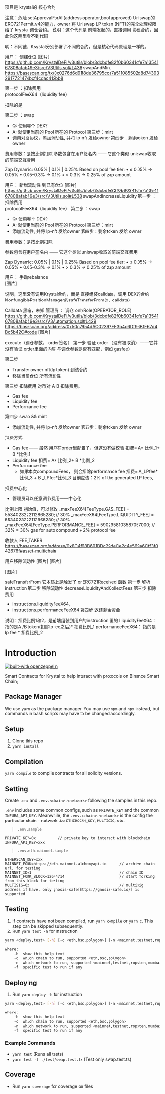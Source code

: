项目是 krystal的 核心合约

注意：危险  setApprovalForAll(address operator,bool approved)
Uniswap的 ERC721Permit_v4的能力，owner 将 Uniswap LP token (NFT)的完全处理权限 给了   krystal 调仓合约。
说明：这个代码是 前端发起的，直接调用 协议合约，因此你这两里看不到代码

明：不同链，Ksystal分别部署了不同的合约，但是核心代码原理是一样的。



用户： 创建仓位
[图片]
https://github.com/KrystalDeFi/v3utils/blob/3dcbdfe82f0b60341cfe7a1354167808afab49e3/src/V3Utils.sol#L436
swapAndMint
https://basescan.org/tx/0x0276d6d91f8de36795cca7a511085502d8d743932917721474bcf4cdac412bb8

第一步 ：扣除费用  
protocolFeeX64（liquidity fee）

扣除的是 

第二步 ：swap 
- Q: 使用哪个 DEX?
- A:  就使用当前的 Pool 所在的 Protocol
第三步：mint
- 调用对应协议，添加流动性, 并将 lp-nft 发给owner
第四步：剩余token 发给 owner 
 

费用参数：是按比例扣除
参数包含在用户签名内 —— 它这个类似 uniswap收取的前端交互费用

Zap
Dynamic: 0.05% | 0.1% | 0.25%
Based on pool fee tier:
• ≤ 0.05% → 0.05%
• 0.05–0.3% → 0.1%
• > 0.3% → 0.25% of zap amount

用户： 新增流动性  到已有仓位
[图片]
https://github.com/KrystalDeFi/v3utils/blob/3dcbdfe82f0b60341cfe7a1354167808afab49e3/src/V3Utils.sol#L538
swapAndIncreaseLiquidity
第一步 ：扣除费用  
protocolFeeX64（liquidity fee）
第二步 ：swap 
- Q: 使用哪个 DEX? 
- A:  就使用当前的 Pool 所在的 Protocol
第三步：mint 
- 添加流动性, 并将 lp-nft 发给owner
第四步：剩余token 发给 owner 


费用参数：是按比例扣除

参数包含在用户签名内 —— 它这个类似 uniswap收取的前端交互费用

Zap
Dynamic: 0.05% | 0.1% | 0.25%
Based on pool fee tier:
• ≤ 0.05% → 0.05%
• 0.05–0.3% → 0.1%
• > 0.3% → 0.25% of zap amount

用户： 手动rebalance  
[图片]

说明，这里没有调用Krystal合约，而是
直接组装calldata，调用 DEX的合约NonfungiblePositionManager的safeTransferFrom(x，calldata)

Calldata 黑箱，未知
管理员  ： 调仓
onlyRole(OPERATOR_ROLE)
https://github.com/KrystalDeFi/v3utils/blob/3dcbdfe82f0b60341cfe7a1354167808afab49e3/src/V3Automation.sol#L429
https://basescan.org/address/0x50c7954dAC02392FE3b4c6Df96BfF67d4Bc5b42C#code
[图片]

execute（调仓参数， order签名）
第一步 验证 order （没有被取消）
——它并没有验证 order里面的内容 与调仓参数是否有匹配，例如 gasfee）

第二步
- Transfer owner nft(lp token) 到该合约
- 移除当前仓位 所有流动性

第三步  扣除费用
对币对 A-B  扣除费用。
- Gas fee
- Liquidity fee 
- Performance fee 

第四步 swap  && mint
- 添加流动性, 并将 lp-nft 发给owner
第五步：剩余token 发给 owner 


扣费方式
- Gas fee  —— 虽然 用户在order里配置了，但这没有做校验
       扣费= A* 比例_1+ B *比例_1
- Liquidity fee 
       扣费= A* 比例_2+ B *比例_2
- Performance fee 
  - 如果本次compoundFees， 则会扣除performance fee
       扣费= A_LPfee* 比例_3 + B _LPfee*比例_3
  目前应该：2% of the generated LP fees,

扣费中心化
- 管理员可以任意调节费用——中心化

比例上限
初始值，可以修改
_maxFeeX64[FeeType.GAS_FEE] = 5534023222112865280; // 30%
_maxFeeX64[FeeType.LIQUIDITY_FEE] = 5534023222112865280; // 30%
 _maxFeeX64[FeeType.PERFORMANCE_FEE] = 5902958103587057000; // 32% = 30% gas for auto compound + 2% protocol fee

收款人
FEE_TAKER 
https://basescan.org/address/0x8C4f68B691BDc29deCe2c4e569a6Cff3f042676f#asset-multichain

用户移除流动性
[图片]
[图片]

[图片]

safeTransferFrom
它本质上是触发了 onERC721Received 函数
第一步   解析 instruction
第二步  移除流动性
decreaseLiquidityAndCollectFees
第三步  扣除费用
- instructions.liquidityFeeX64,
- instructions.performanceFeeX64
第四步 返还剩余资金

说明：扣费比例1和2，是前端组装到用户的instruction 里的
l
iquidityFeeX64： 指的是A /B token(扣除lp fee之后)* 扣费比例_1
performanceFeeX64： 指的是 lp fee * 扣费比例_2





# Introduction

[![built-with openzeppelin](https://img.shields.io/badge/built%20with-OpenZeppelin-3677FF)](https://docs.openzeppelin.com/)

Smart Contracts for Krystal to help interact with protocols on Binance Smart Chain;

## Package Manager

We use `yarn` as the package manager. You may use `npm` and `npx` instead, but commands in bash scripts may have to be changed accordingly.

## Setup

1. Clone this repo
2. `yarn install`

## Compilation

`yarn compile` to compile contracts for all solidity versions.

## Setting

Create `.env` and `.env.<chain>.<network>` following the samples in this repo.

`.env` includes some common configs, such as `PRIVATE_KEY` and the common `INFURA_API_KEY`.
Meanwhile, the `.env.<chain>.<network>` is the config the particular chain - network .i.e `ETHERSCAN_KEY`, `MULTISIG`, etc.

> `.env.sample`
```
PRIVATE_KEY=0x          // private key to interact with blockchain
INFURA_API_KEY=xxx
```

> `.env.eth.mainnet.sample`
```
ETHERSCAN_KEY=xxx
MAINNET_FORK=https://eth-mainnet.alchemyapi.io      // archive chain url, for testing
MAINNET_ID=1                                        // chain ID
MAINNET_FORK_BLOCK=12644714                         // start forking from this block for testing
MULTISIG=0x                                         // multisig address if have, only gnosis-safe[https://gnosis-safe.io/] is supported
```

## Testing

1. If contracts have not been compiled, run `yarn compile` or `yarn c`. This step can be skipped subsequently.
2. Run `yarn test -h` for instruction

```bash
yarn <deploy,test> [-h] [-c <eth,bsc,polygon>] [-n <mainnet,testnet,ropsten>] -- to run test on specific chain and network

where:
    -h  show this help text
    -c  which chain to run, supported <eth,bsc,polygon>
    -n  which network to run, supported <mainnet,testnet,ropsten,mumbai>
    -f  specific test to run if any
```

## Deploying

1. Run `yarn deploy -h` for instruction

```bash
yarn <deploy,test> [-h] [-c <eth,bsc,polygon>] [-n <mainnet,testnet,ropsten>] -- to run test on specific chain and network

where:
    -h  show this help text
    -c  which chain to run, supported <eth,bsc,polygon>
    -n  which network to run, supported <mainnet,testnet,ropsten,mumbai>
    -f  specific test to run if any
```

### Example Commands

- `yarn test` (Runs all tests)
- `yarn test -f ./test/swap.test.ts` (Test only swap.test.ts)

## Coverage

- Run `yarn coverage` for coverage on files
